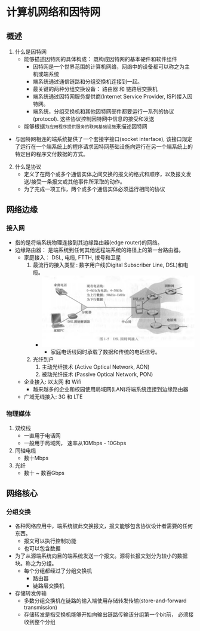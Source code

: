 # 计算机网络和因特网

## 概述

1. 什么是因特网
   * 能够描述因特网的具体构成： 既构成因特网的基本硬件和软件组件
     * 因特网是一个世界范围的计算机网络，网络中的设备都可以称之为主机或端系统
     * 端系统通过通信链路和分组交换机连接到一起。
     * 最关键的两种分组交换设备： 路由器 和 链路层交换机
     * 端系统通过因特网服务提供商(Internet Service Provider, ISP)接入因特网。
     * 端系统，分组交换机和其他因特网部件都要运行一系列的协议(protocol). 这些协议控制因特网中信息的接受和发送
   * 能够根据`为应用程序提供服务的联网基础设施`来描述因特网
  * 与因特网相连的端系统提供了一个套接字接口(socket interface), 该接口规定了运行在一个端系统上的程序请求因特网基础设施向运行在另一个端系统上的特定目的程序交付数据的方式。
2. 什么是协议
   * 定义了在两个或多个通信实体之间交换的报文的格式和顺序，以及报文发送/接受一条报文或其他事件所采取的动作。
   * 为了完成一项工作，两个或多个通信实体必须运行相同的协议

## 网络边缘

### 接入网

* 指的是将端系统物理连接到其边缘路由器(edge router)的网络。 
* 边缘路由器： 是端系统到任何其他远程端系统的路径上的第一台路由器。
  * 家庭接入： DSL, 电缆, FTTH, 拨号和卫星
    1. 最流行的接入类型 : 数字用户线(Digital Subscriber Line, DSL)和电缆。
       * ![](img/01_dsl.png)
         * 家庭电话线同时承载了数据和传统的电话信号。
    2. 光纤到户
       1. 主动光纤技术 (Active Optical Network, AON)
       2. 被动光纤技术 (Passive Optical Network, PON)
  * 企业接入: 以太网 和 Wifi
    * 越来越多的企业和校园使用局域网(LAN)将端系统连接到边缘路由器
  * 广域无线接入: 3G 和 LTE

### 物理媒体

1. 双绞线
   * 一直用于电话网
   * 一般用于局域网， 速率从10Mbps - 10Gbps
2. 同轴电缆
   * 数十Mbps
3. 光纤
   * 数十 ~ 数百Gbps

## 网络核心

### 分组交换

* 各种网络应用中，端系统彼此交换报文，报文能够包含协议设计者需要的任何东西。
  * 报文可以执行控制功能
  * 也可以包含数据
* 为了从源端系统向目的端系统发送一个报文。源将长报文划分为较小的数据块。称之为分组。
  * 每个分组都经过了分组交换机
    * 路由器
    * 链路层交换机
* 存储转发传输
  * 多数分组交换机在链路的输入端使用存储转发传输(store-and-forward transmission)
  * 存储转发是指交换机能够开始向输出链路传输该分组第一个bit前， 必须接收到整个分组